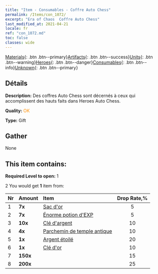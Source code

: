```yaml
---
title: "Item - Consumables - Coffre Auto Chess"
permalink: /Items/con_1072/
excerpt: "Era of Chaos  Coffre Auto Chess"
last_modified_at: 2021-04-21
locale: fr
ref: "con_1072.md"
toc: false
classes: wide
---
```

 [Materials](/fr/Items/){: .btn .btn--primary}[Artifacts](/fr/Items/Artifacts/){: .btn .btn--success}[Units](/fr/Items/Units/){: .btn .btn--warning}[Heroes](/fr/Items/Heroes/){: .btn .btn--danger}[Consumables](/fr/Items/Consumables/){: .btn .btn--info}[Unknown](/fr/Items/Unknown/){: .btn .btn--primary}

## Détails
 **Description:** Des coffres Auto Chess sont décernés à ceux qui accomplissent des hauts faits dans Heroes Auto Chess.

 **Quality:** <span style="color: #FF8C00">OK</span>

 **Type:** Gift

## Gather

  None

## This item contains:

 **Required Level to open:** 1

 2 You would get **1** item  from:

  | Nr | Amount |     Item    | Drop Rate,% |
  |:---|:-------|:------------|:---------:|
  | 1 |  **7x** | [Sac d'or](/fr/Items/con_714/) | 5 | 
  | 2 |  **7x** | [Énorme potion d'EXP](/fr/Items/con_703/) | 5 | 
  | 3 |  **10x** | [Clé d'argent](/fr/Items/con_693/) | 10 | 
  | 4 |  **4x** | [Parchemin de temple antique](/fr/Items/con_697/) | 10 | 
  | 5 |  **1x** | [Argent étoilé](/fr/Items/con_969/) | 20 | 
  | 6 |  **1x** | [Clé d'or](/fr/Items/con_783/) | 10 | 
  | 7 |  **150x** | <i class="fas fa-gem"/> | 15 | 
  | 8 |  **200x** | <i class="fas fa-gem"/> | 25 | 
